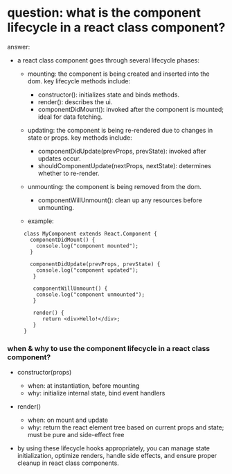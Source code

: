 # question: what is the component lifecycle in a react class component?

answer:

- a react class component goes through several lifecycle phases:

  - mounting: the component is being created and inserted into the dom. key lifecycle methods include:

    - constructor(): initializes state and binds methods.
    - render(): describes the ui.
    - componentDidMount(): invoked after the component is mounted; ideal for data fetching.

  - updating: the component is being re-rendered due to changes in state or props. key methods include:
    - componentDidUpdate(prevProps, prevState): invoked after updates occur.
    - shouldComponentUpdate(nextProps, nextState): determines whether to re-render.
  - unmounting: the component is being removed from the dom.
    - componentWillUnmount(): clean up any resources before unmounting.
  - example:

  ```code
    class MyComponent extends React.Component {
      componentDidMount() {
        console.log("component mounted");
      }

      componentDidUpdate(prevProps, prevState) {
        console.log("component updated");
       }

       componentWillUnmount() {
        console.log("component unmounted");
       }

       render() {
          return <div>Hello!</div>;
       }
    }
  ```

### when & why to use the component lifecycle in a react class component?

- constructor(props)

  - when: at instantiation, before mounting
  - why: initialize internal state, bind event handlers

- render()

  - when: on mount and update
  - why: return the react element tree based on current props and state; must be pure and side-effect free

- by using these lifecycle hooks appropriately, you can manage state initialization, optimize renders, handle side effects, and ensure proper cleanup in react class components.
